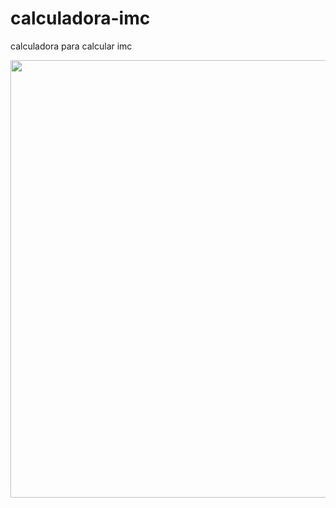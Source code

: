 # calculadora-imc
 calculadora para calcular imc

<div align="center">
<img src="https://user-images.githubusercontent.com/97320364/230701812-4104c3f3-6b37-4303-a821-893dff5bc6e1.png" width="700px" />
</div>
